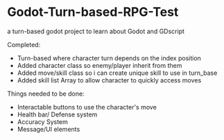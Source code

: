 # Godot-Turn-based-RPG-Test
a turn-based godot project to learn about Godot and GDscript

Completed:
- Turn-based where character turn depends on the index position
- Added character class so enemy/player inherit from them
- Added move/skill class so i can create unique skill to use in turn_base
- Added skill list Array to allow character to quickly access moves

Things needed to be done:
- Interactable buttons to use the character's move
- Health bar/ Defense system
- Accuracy System
- Message/UI elements